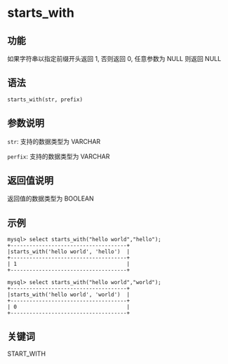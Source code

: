 # starts_with

## 功能

如果字符串以指定前缀开头返回 1, 否则返回 0, 任意参数为 NULL 则返回 NULL

## 语法

```Haskell
starts_with(str, prefix)
```

## 参数说明

`str`: 支持的数据类型为 VARCHAR

`perfix`: 支持的数据类型为 VARCHAR

## 返回值说明

返回值的数据类型为 BOOLEAN

## 示例

```Plain Text
mysql> select starts_with("hello world","hello");
+-------------------------------------+
|starts_with('hello world', 'hello')  |
+-------------------------------------+
| 1                                   |
+-------------------------------------+

mysql> select starts_with("hello world","world");
+-------------------------------------+
|starts_with('hello world', 'world')  |
+-------------------------------------+
| 0                                   |
+-------------------------------------+
```

## 关键词

START_WITH
